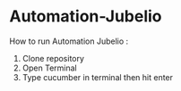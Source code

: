 # Automation-Jubelio

How to run Automation Jubelio : 
1. Clone repository
2. Open Terminal
3. Type cucumber in terminal then hit enter

